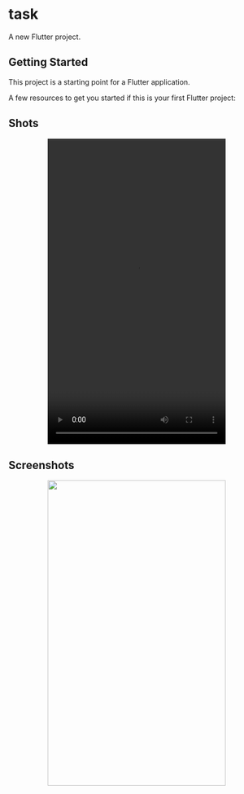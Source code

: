 # task

A new Flutter project.

## Getting Started

This project is a starting point for a Flutter application.

A few resources to get you started if this is your first Flutter project:
## Shots
<div align=center>
  <video src="https://user-images.githubusercontent.com/75671317/129194472-e8839962-f6ac-4008-8a25-16072f4dde42.mp4" height=600 width=350>
  </div>
  
## Screenshots
  
  <div align = center>
    <img src="https://user-images.githubusercontent.com/75671317/129194929-b30660b0-fbb1-4c2a-89be-8c1e97983d54.png" height=600 width=350>
  </div>

